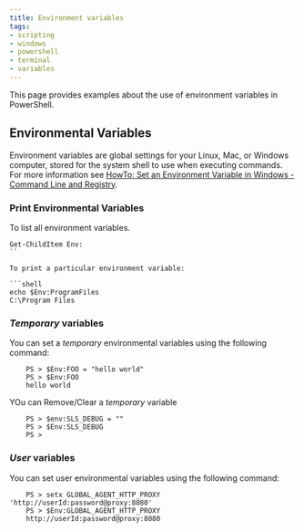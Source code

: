```yaml
---
title: Environment variables
tags:
- scripting
- windows
- powershell
- terminal
- variables
---
```


This page provides examples about the use of environment variables in PowerShell.
<!--more-->

## Environmental Variables

Environment variables are global settings for your Linux, Mac, or Windows computer, stored for the system shell to use when executing commands. For more information see [HowTo: Set an Environment Variable in Windows - Command Line and Registry](http://www.dowdandassociates.com/blog/content/howto-set-an-environment-variable-in-windows-command-line-and-registry/).

### Print Environmental Variables

To list all environment variables.

```shell
Get-ChildItem Env:
``

To print a particular environment variable:

```shell
echo $Env:ProgramFiles
C:\Program Files
```

### *Temporary* variables

You can set a *temporary* environmental variables using the following command:

```shell
    PS > $Env:FOO = "hello world"
    PS > $Env:FOO
    hello world
```

YOu can Remove/Clear a *temporary* variable

```shell
    PS > $env:SLS_DEBUG = ""
    PS > $Env:SLS_DEBUG
    PS >
```

### *User* variables

You can set user environmental variables using the following command:

```shell
    PS > setx GLOBAL_AGENT_HTTP_PROXY 'http://userId:password@proxy:8080'
    PS > $Env:GLOBAL_AGENT_HTTP_PROXY
    http://userId:password@proxy:8080
```